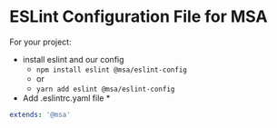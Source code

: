 # ESLint Configuration File for MSA

For your project:
* install eslint and our config
  * ```npm install eslint @msa/eslint-config```
  * or
  * ```yarn add eslint @msa/eslint-config```
* Add .eslintrc.yaml file
  * 
```yaml
extends: '@msa'
```
